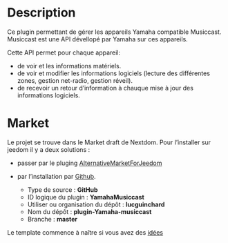 # Description

Ce plugin permettant de gérer les appareils Yamaha compatible Musiccast.
Musiccast est une API dévellopé par Yamaha sur ces appareils.

Cette API permet pour chaque appareil:
 - de voir et les informations matériels.
 - de voir et modifier les informations logiciels (lecture des différentes zones, gestion net-radio, gestion réveil).
 - de recevoir un retour d’information à chauque mise à jour des informations logiciels.

# Market

Le projet se trouve dans le Market draft de Nextdom.
Pour l’installer sur jeedom il y a deux solutions :
 - passer par le pluging [AlternativeMarketForJeedom](https://nextdom.github.io/plugin-AlternativeMarketForJeedom/fr_FR/)
 - par l’installation par [Github](https://jeedomiser.fr/article/installer-vos-plugins/#Depuis_Github).

    - Type de source :  **GitHub**
    - ID logique du plugin :  **YamahaMusiccast**
    - Utiliser ou organisation du dépôt :  **lucguinchard**
    - Nom du dépôt :  **plugin-Yamaha-musiccast**
    - Branche :  **master**

Le template commence à naître si vous avez des [idées](https://github.com/lucguinchard/plugin-Yamaha-musiccast/issues/8)
